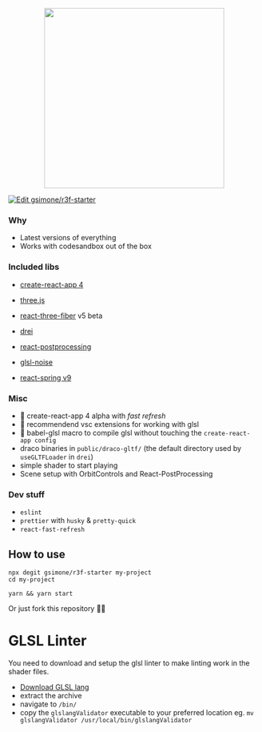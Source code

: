 <p align="center"><img src="https://raw.githubusercontent.com/gsimone/r3f-starter/master/public/logo.png" width="360" /></p>

[![Edit gsimone/r3f-starter](https://codesandbox.io/static/img/play-codesandbox.svg)](https://codesandbox.io/s/github/gsimone/r3f-starter/tree/master/?fontsize=14&hidenavigation=1&theme=light)

### Why

- Latest versions of everything
- Works with codesandbox out of the box

### Included libs

- [create-react-app 4](https://github.com/facebook/create-react-app) 
- [three.js](https://github.com/mrdoob/three.js)
- [react-three-fiber](https://github.com/react-spring/react-three-fiber) v5 beta
- [drei](https://github.com/react-spring/drei)
- [react-postprocessing](https://github.com/drcmda/react-postprocessing)

- [glsl-noise](https://github.com/hughsk/glsl-noise#readme)
- [react-spring v9](https://github.com/react-spring/react-spring)

### Misc

- 🌟 create-react-app 4 alpha with *fast refresh*
- 🌟 recommendend vsc extensions for working with glsl
- 🌟 babel-glsl macro to compile glsl without touching the `create-react-app config`
- draco binaries in `public/draco-gltf/` (the default directory used by `useGLTFLoader` in `drei`)
- simple shader to start playing
- Scene setup with OrbitControls and React-PostProcessing

### Dev stuff

- `eslint`
- `prettier` with `husky` & `pretty-quick`
- `react-fast-refresh`
  
## How to use

```
npx degit gsimone/r3f-starter my-project
cd my-project

yarn && yarn start
```

Or just fork this repository 🤷‍♂️



# GLSL Linter

You need to download and setup the glsl linter to make linting work in the shader files.

- [Download GLSL lang](https://github.com/KhronosGroup/glslang/releases/tag/master-tot)
- extract the archive
- navigate to `/bin/`
- copy the `glslangValidator` executable to your preferred location eg. `mv glslangValidator /usr/local/bin/glslangValidator`
